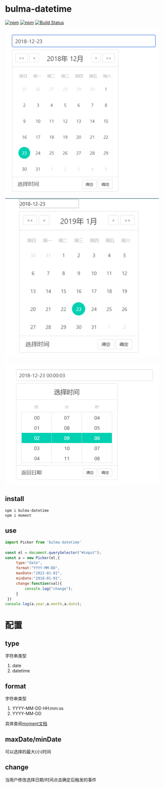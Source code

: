 # bulma-datetime

[![npm](https://img.shields.io/npm/v/bulma-datetime.svg)](https://www.npmjs.com/package/bulma-datetime)
[![npm](https://img.shields.io/npm/dm/bulma-datetime.svg)](https://www.npmjs.com/package/bulma-datetime)
[![Build Status](https://travis-ci.org/Wikiki/bulma-datetime.svg?branch=master)](https://travis-ci.org/Wikiki/bulma-datetime)

![日期类型](./image/year.png)

![日期类型](./image/year2.png)

![时间类型](./image/datetime.png)


## install

```shell
npm i bulma-datetime
npm i moment
```

## use 

```javascript
import Picker from 'bulma-datetime'

const el = document.querySelector("#input");
const a = new Picker(el,{
     type:"date",
     format:"YYYY-MM-DD",
     maxDate:"2022-01-01",
     minDate:"2018-01-01",
     change:function(val){
         console.log("change");
     }
 })
console.log(a.year,a.month,a.date);
```

# 配置

## type
字符串类型
1. date
2. datetime

## format
字符串类型

1. YYYY-MM-DD HH:mm:ss
2. YYYY-MM-DD

具体查阅[moment文档](http://momentjs.com/docs/#/displaying/format/?_blank)

## maxDate/minDate

可以选择的最大(小)时间

## change

当用户修改选择日期/时间点击确定后触发的事件
